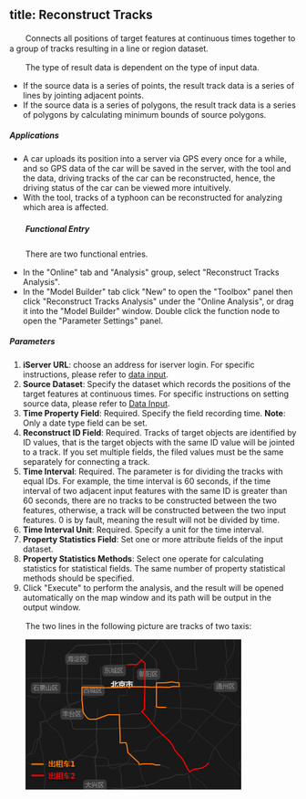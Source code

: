 title: Reconstruct Tracks
---

　　Connects all positions of target features at continuous times together to a group of tracks resulting in a line or region dataset.

　　The type of result data is dependent on the type of input data.

- If the source data is a series of points, the result track data is a series of lines by jointing adjacent points.
- If the source data is a series of polygons, the result track data is a series of polygons by calculating minimum bounds of source polygons.

##### Applications

- A car uploads its position into a server via GPS every once for a while, and so GPS data of the car will be saved in the server, with the tool and the data, driving tracks of the car can be reconstructed, hence, the driving status of the car can be viewed more intuitively. 
- With the tool, tracks of a typhoon can be reconstructed for analyzing which area is affected.


##### 　　Functional Entry

　　There are two functional entries.

- In the "Online" tab and "Analysis" group, select "Reconstruct Tracks Analysis".
- In the "Model Builder" tab click "New" to open the "Toolbox" panel then click "Reconstruct Tracks Analysis" under the "Online Analysis", or drag it into the "Model Builder" window. Double click the function node to open the "Parameter Settings" panel.

##### Parameters


1. **iServer URL**: choose an address for iserver login. For specific instructions, please refer to [data input](DataInputType.html).
2. **Source Dataset**: Specify the dataset which records the positions of the target features at continuous times.  For specific instructions on setting source data, please refer to [Data Input](DataInputType.html).
3. **Time Property Field**: Required. Specify the field recording time. **Note**: Only a date type field can be set.
4. **Reconstruct ID Field**: Required. Tracks of target objects are identified by ID values, that is the target objects with the same ID value will be jointed to a track. If you set multiple fields, the filed values must be the same separately for connecting a track.
5. **Time Interval**: Required. The parameter is for dividing the tracks with equal IDs. For example, the time interval is 60 seconds, if the time interval of two adjacent input features with the same ID is greater than 60 seconds, there are no tracks to be constructed between the two features, otherwise, a track will be constructed between the two input features. 0 is by fault, meaning the result will not be divided by time.
5. **Time Interval Unit**: Required. Specify a unit for the time interval. 
6. **Property Statistics Field**: Set one or more attribute fields of the input dataset.
7. **Property Statistics Methods**: Select one operate for calculating statistics for statistical fields. The same number of property statistical methods should be specified.
8. Click "Execute" to perform the analysis, and the result will be opened automatically on the map window and its path will be output in the output window. 

　　The two lines in the following picture are tracks of two taxis:


　　![](img/ReconStructtracks.png)

